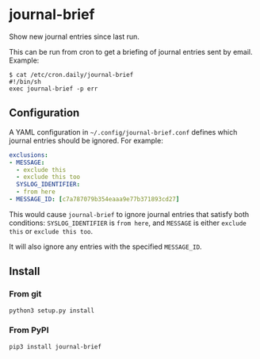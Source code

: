 # journal-brief
Show new journal entries since last run.

This can be run from cron to get a briefing of journal entries sent by
email.  Example:

```
$ cat /etc/cron.daily/journal-brief
#!/bin/sh
exec journal-brief -p err
```

## Configuration

A YAML configuration in `~/.config/journal-brief.conf` defines which
journal entries should be ignored.  For example:

```yaml
exclusions:
- MESSAGE:
  - exclude this
  - exclude this too
  SYSLOG_IDENTIFIER:
  - from here
- MESSAGE_ID: [c7a787079b354eaaa9e77b371893cd27]
```

This would cause `journal-brief` to ignore journal entries that
satisfy both conditions: `SYSLOG_IDENTIFIER` is `from here`, and
`MESSAGE` is either `exclude this` or `exclude this too`.

It will also ignore any entries with the specified `MESSAGE_ID`.

## Install

### From git
```
python3 setup.py install
```

### From PyPI
```
pip3 install journal-brief
```
